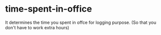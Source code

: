time-spent-in-office
====================

It determines the time you spent in offce for logging purpose. (So that you don't have to work extra hours)
